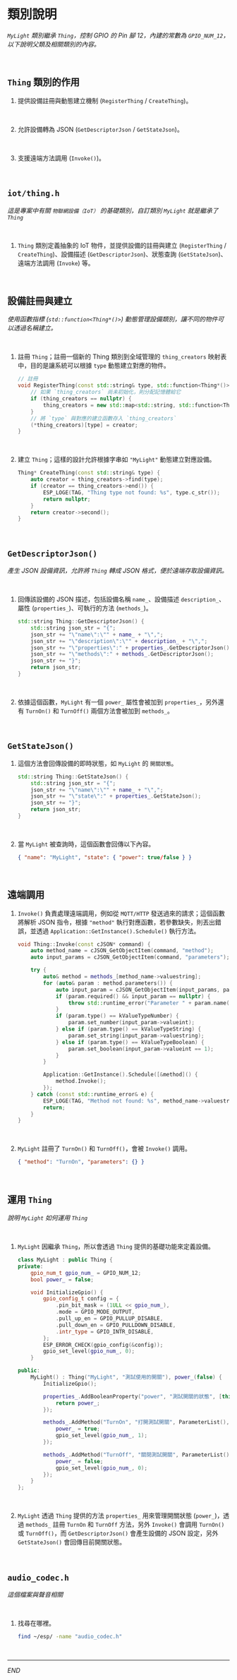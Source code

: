 # 類別說明

_`MyLight` 類別繼承 `Thing`，控制 GPIO 的 Pin 腳 12，內建的常數為 `GPIO_NUM_12`，以下說明父類及相關類別的內容。_

<br>

## `Thing` 類別的作用

1. 提供設備註冊與動態建立機制 (`RegisterThing` / `CreateThing`)。

<br>

2. 允許設備轉為 JSON (`GetDescriptorJson` / `GetStateJson`)。

<br>

3. 支援遠端方法調用 (`Invoke()`)。

<br>

## `iot/thing.h`

_這是專案中有關 `物聯網設備（IoT）` 的基礎類別，自訂類別 `MyLight` 就是繼承了 `Thing`_

<br>

1. `Thing` 類別定義抽象的 IoT 物件，並提供設備的註冊與建立 (`RegisterThing` / `CreateThing`)、設備描述 (`GetDescriptorJson`)、狀態查詢 (`GetStateJson`)、遠端方法調用 (`Invoke`) 等。

<br>

## 設備註冊與建立

_使用函數指標 (`std::function<Thing*()>`) 動態管理設備類別，讓不同的物件可以透過名稱建立。_

<br>

1. 註冊 `Thing`；註冊一個新的 Thing 類別到全域管理的 `thing_creators` 映射表中，目的是讓系統可以根據 `type` 動態建立對應的物件。

    ```cpp
    // 註冊
    void RegisterThing(const std::string& type, std::function<Thing*()> creator) {
        // 如果 `thing_creators` 尚未初始化，則分配記憶體給它
        if (thing_creators == nullptr) {
            thing_creators = new std::map<std::string, std::function<Thing*()>>();
        }
        // 將 `type` 與對應的建立函數存入 `thing_creators`
        (*thing_creators)[type] = creator;
    }
    ```

<br>

2. 建立 `Thing`；這樣的設計允許根據字串如 `"MyLight"` 動態建立對應設備。

    ```cpp
    Thing* CreateThing(const std::string& type) {
        auto creator = thing_creators->find(type);
        if (creator == thing_creators->end()) {
            ESP_LOGE(TAG, "Thing type not found: %s", type.c_str());
            return nullptr;
        }
        return creator->second();
    }
    ```

<br>

## `GetDescriptorJson()`

_產生 JSON 設備資訊，允許將 `Thing` 轉成 JSON 格式，便於遠端存取設備資訊。_

<br>

1. 回傳該設備的 JSON 描述，包括設備名稱 `name_`、設備描述 `description_`、屬性 (`properties_`)、可執行的方法 (`methods_`)。

    ```cpp
    std::string Thing::GetDescriptorJson() {
        std::string json_str = "{";
        json_str += "\"name\":\"" + name_ + "\",";
        json_str += "\"description\":\"" + description_ + "\",";
        json_str += "\"properties\":" + properties_.GetDescriptorJson() + ",";
        json_str += "\"methods\":" + methods_.GetDescriptorJson();
        json_str += "}";
        return json_str;
    }
    ```

<br>

2. 依據這個函數，`MyLight` 有一個 `power_` 屬性會被加到 `properties_`，另外還有 `TurnOn()` 和 `TurnOff()` 兩個方法會被加到 `methods_`。

<br>

## `GetStateJson()`

1. 這個方法會回傳設備的即時狀態，如 `MyLight` 的 `開關狀態`。

    ```cpp
    std::string Thing::GetStateJson() {
        std::string json_str = "{";
        json_str += "\"name\":\"" + name_ + "\",";
        json_str += "\"state\":" + properties_.GetStateJson();
        json_str += "}";
        return json_str;
    }
    ```

<br>

2. 當 `MyLight` 被查詢時，這個函數會回傳以下內容。

    ```json
    { "name": "MyLight", "state": { "power": true/false } }
    ```

<br>

## 遠端調用

1. `Invoke()` 負責處理遠端調用，例如從 `MQTT/HTTP` 發送過來的請求；這個函數將解析 JSON 指令，根據 `"method"` 執行對應函數，若參數缺失，則丟出錯誤，並透過 `Application::GetInstance().Schedule()` 執行方法。

    ```cpp
    void Thing::Invoke(const cJSON* command) {
        auto method_name = cJSON_GetObjectItem(command, "method");
        auto input_params = cJSON_GetObjectItem(command, "parameters");

        try {
            auto& method = methods_[method_name->valuestring];
            for (auto& param : method.parameters()) {
                auto input_param = cJSON_GetObjectItem(input_params, param.name().c_str());
                if (param.required() && input_param == nullptr) {
                    throw std::runtime_error("Parameter " + param.name() + " is required");
                }
                if (param.type() == kValueTypeNumber) {
                    param.set_number(input_param->valueint);
                } else if (param.type() == kValueTypeString) {
                    param.set_string(input_param->valuestring);
                } else if (param.type() == kValueTypeBoolean) {
                    param.set_boolean(input_param->valueint == 1);
                }
            }

            Application::GetInstance().Schedule([&method]() {
                method.Invoke();
            });
        } catch (const std::runtime_error& e) {
            ESP_LOGE(TAG, "Method not found: %s", method_name->valuestring);
            return;
        }
    }
    ```

<br>

2. `MyLight` 註冊了 `TurnOn()` 和 `TurnOff()`，會被 `Invoke()` 調用。

    ```json
    { "method": "TurnOn", "parameters": {} }
    ```

<br>

## 運用 `Thing`

_說明 `MyLight` 如何運用 `Thing`_

<br>

1. `MyLight` 因繼承 `Thing`，所以會透過 `Thing` 提供的基礎功能來定義設備。

    ```cpp
    class MyLight : public Thing {
    private:
        gpio_num_t gpio_num_ = GPIO_NUM_12;
        bool power_ = false;

        void InitializeGpio() {
            gpio_config_t config = {
                .pin_bit_mask = (1ULL << gpio_num_),
                .mode = GPIO_MODE_OUTPUT,
                .pull_up_en = GPIO_PULLUP_DISABLE,
                .pull_down_en = GPIO_PULLDOWN_DISABLE,
                .intr_type = GPIO_INTR_DISABLE,
            };
            ESP_ERROR_CHECK(gpio_config(&config));
            gpio_set_level(gpio_num_, 0);
        }

    public:
        MyLight() : Thing("MyLight", "測試使用的開關"), power_(false) {
            InitializeGpio();

            properties_.AddBooleanProperty("power", "測試開關的狀態", [this]() -> bool {
                return power_;
            });

            methods_.AddMethod("TurnOn", "打開測試開關", ParameterList(), [this](const ParameterList& parameters) {
                power_ = true;
                gpio_set_level(gpio_num_, 1);
            });

            methods_.AddMethod("TurnOff", "關閉測試開關", ParameterList(), [this](const ParameterList& parameters) {
                power_ = false;
                gpio_set_level(gpio_num_, 0);
            });
        }
    };
    ```

<br>

2. `MyLight` 透過 `Thing` 提供的方法 `properties_` 用來管理開關狀態 (`power_`)，透過 `methods_` 註冊 `TurnOn` 和 `TurnOff` 方法，另外 `Invoke()` 會調用 `TurnOn()` 或 `TurnOff()`，而 `GetDescriptorJson()` 會產生設備的 JSON 設定，另外 `GetStateJson()` 會回傳目前開關狀態。

<br>


## `audio_codec.h`

_這個檔案與聲音相關_

<br>

1. 找尋在哪裡。

    ```bash
    find ~/esp/ -name "audio_codec.h"
    ```

<br>

___

_END_